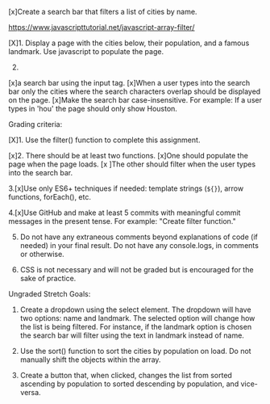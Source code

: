 [x]Create a search bar that filters a list of cities by name.

https://www.javascripttutorial.net/javascript-array-filter/

[X]1. Display a page with the cities below, their population, and a famous landmark. Use javascript to populate the page.

2. 
[x]a search bar using the input tag.
[x]When a user types into the search bar only the cities where the search characters overlap should be displayed on the page. 
[x]Make the search bar case-insensitive. For example: If a user types in 'hou' the page should only show Houston.

Grading criteria:

[X]1. Use the filter() function to complete this assignment.

[x]2. There should be at least two functions.
    [x]One should populate the page when the page loads. 
    [x ]The other should filter when the user types into the search bar.

3.[x]Use only ES6+ techniques if needed: template strings (`${}`), arrow functions, forEach(), etc.

4.[x]Use GitHub and make at least 5 commits with meaningful commit messages in the present tense. For example: "Create filter function."

5. Do not have any extraneous comments beyond explanations of code (if needed) in your final result. Do not have any console.logs, in comments or otherwise.

6. CSS is not necessary and will not be graded but is encouraged for the sake of practice.

Ungraded Stretch Goals:

1. Create a dropdown using the select element. The dropdown will have two options: name and landmark. The selected option will change how the list is being filtered. For instance, if the landmark option is chosen the search bar will filter using the text in landmark instead of name.

2. Use the sort() function to sort the cities by population on load. Do not manually shift the objects within the array.

3. Create a button that, when clicked, changes the list from sorted ascending by population to sorted descending by population, and vice-versa.
